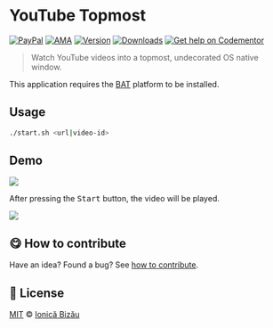 
# YouTube Topmost

 [![PayPal](https://img.shields.io/badge/%24-paypal-f39c12.svg)][paypal-donations] [![AMA](https://img.shields.io/badge/ask%20me-anything-1abc9c.svg)](https://github.com/IonicaBizau/ama) [![Version](https://img.shields.io/npm/v/youtube-topmost.svg)](https://www.npmjs.com/package/youtube-topmost) [![Downloads](https://img.shields.io/npm/dt/youtube-topmost.svg)](https://www.npmjs.com/package/youtube-topmost) [![Get help on Codementor](https://cdn.codementor.io/badges/get_help_github.svg)](https://www.codementor.io/johnnyb?utm_source=github&utm_medium=button&utm_term=johnnyb&utm_campaign=github)

> Watch YouTube videos into a topmost, undecorated OS native window.


This application requires the [BAT](https://github.com/IonicaBizau/bat) platform to be installed.

## Usage
```sh
./start.sh <url|video-id>
```
## Demo
![](http://i.imgur.com/fwL6Rn7.png)


After pressing the <kbd>Start</kbd> button, the video will be played.

![](http://i.imgur.com/N54Port.png)


## :yum: How to contribute
Have an idea? Found a bug? See [how to contribute][contributing].


## :scroll: License

[MIT][license] © [Ionică Bizău][website]

[paypal-donations]: https://www.paypal.com/cgi-bin/webscr?cmd=_s-xclick&hosted_button_id=RVXDDLKKLQRJW
[donate-now]: http://i.imgur.com/6cMbHOC.png

[license]: http://showalicense.com/?fullname=Ionic%C4%83%20Biz%C4%83u%20%3Cbizauionica%40gmail.com%3E%20(http%3A%2F%2Fionicabizau.net)&year=2014#license-mit
[website]: http://ionicabizau.net
[contributing]: /CONTRIBUTING.md
[docs]: /DOCUMENTATION.md
